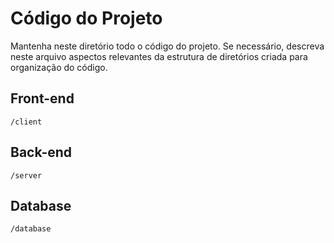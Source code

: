 # Código do Projeto

Mantenha neste diretório todo o código do projeto. Se necessário, descreva neste arquivo aspectos relevantes da estrutura de diretórios criada para organização do código.

## Front-end
`/client`
## Back-end
`/server`
## Database
`/database`